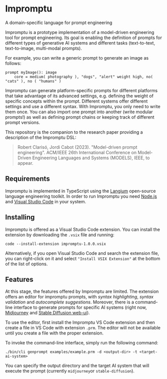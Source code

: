 # Impromptu

A domain-specific language for prompt engineering

Impromptu is a prototype implementation of a model-driven engineering tool for prompt engineering. Its goal is enabling the definition of prompts for different types of generative AI systems and different tasks (text-to-text, text-to-image, multi-modal prompts). 

For example, you can write a generic prompt to generate an image as follows:

    prompt myImage(): image
        core = medium( photography ), "dogs", "alert" weight high, no( "cats" ), no ( "humans" )
        
Impromptu can generate platform-specific prompts for different platforms that take advantage of its advanced settings, e.g. defining the weight of specific concepts within the prompt. Different systems offer different settings and use a different syntax. With Impromptu, you only need to write them once. You can also import one prompt into another (write modular prompts!) as well as defining prompt chains or keeping track of different prompt versions.

This repository is the companion to the research paper providing a description of the Impromptu DSL:

> Robert Clarisó, Jordi Cabot (2023). "Model-driven prompt engineering". ACM/IEEE 26th International Conference on Model-Driven Engineering Languages and Systems (MODELS), IEEE, to appear.

## Requirements

Impromptu is implemented in TypeScript using the [Langium](https://langium.org) open-source language engineering toolkit. In order to run Impromptu you need [Node.js](https://nodejs.org/) and [Visual Studio Code](https://code.visualstudio.com/) in your system.

## Installing

Impromptu is offered as a Visual Studio Code extension. You can install the extension by downloading the `.vsix` file and running:

    code --install-extension impromptu-1.0.0.vsix
    
Alternatively, if you open Visual Studio Code and search the extension file, you can right-click on it 
and select `"Install VSIX Extension"` at the bottom of the list of options.

## Features 

At this stage, the features offered by Impromptu are limited. The extension offers an editor for impromptu prompts, with *syntax highlighting*, *syntax validation* and *autocomplete suggestions*. Moreover, there is a command-line interface to generate prompts for specific AI systems (right now, [Midjourney](https://www.midjourney.com/) and [Stable Diffusion web-ui](https://github.com/AUTOMATIC1111/stable-diffusion-webui)).
 
To use the editor, first install the Impromptu VS Code extension and then create a file in VS Code with extension `.prm`. The editor will not be available until you create a file with the proper extension.

To invoke the command-line interface, simply run the following command: 

    ./bin/cli genprompt examples/example.prm -d <output-dir> -t <target-ai-system>

You can specify the output directory and the target AI system that will execute the prompt (currently `midjourney`or `stable-diffusion`).
